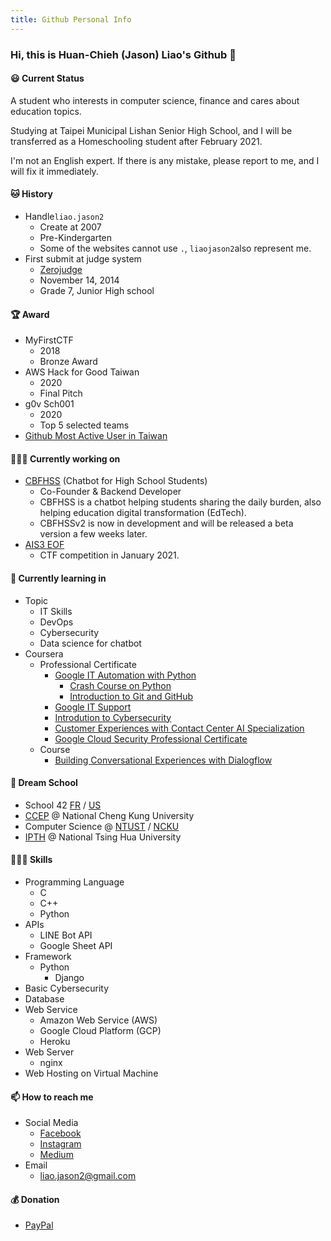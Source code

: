 ```yaml
---
title: Github Personal Info
---
```

### Hi, this is Huan-Chieh (Jason) Liao's Github 👋
#### 😃 Current Status 
A student who interests in computer science, finance and cares about education topics.

Studying at Taipei Municipal Lishan Senior High School, and I will be transferred as a Homeschooling student after February 2021.

I'm not an English expert. If there is any mistake, please report to me, and I will fix it immediately.
#### 🐱 History
- Handle`liao.jason2`
    - Create at 2007
    - Pre-Kindergarten
    - Some of the websites cannot use `.`, `liaojason2`also represent me.
- First submit at judge system
    - [Zerojudge](https://zerojudge.tw/)
    - November 14, 2014
    - Grade 7, Junior High school
#### 🏆 Award 
- MyFirstCTF
    - 2018
    - Bronze Award
- AWS Hack for Good Taiwan 
    - 2020
    - Final Pitch
- g0v Sch001
    - 2020
    - Top 5 selected teams
- [Github Most Active User in Taiwan](https://commits.top/taiwan_private.html)
#### 👨🏻‍💻 Currently working on 
- [CBFHSS](https://fb.me/cbfhss) (Chatbot for High School Students)
    - Co-Founder & Backend Developer
    - CBFHSS is a chatbot helping students sharing the daily burden, also helping education digital transformation (EdTech).
    - CBFHSSv2 is now in development and will be released a beta version a few weeks later.
- [AIS3 EOF](https://ais3.org/eof)
    - CTF competition in January 2021.
#### 🌱 Currently learning in 
- Topic
    - IT Skills
    - DevOps
    - Cybersecurity
    - Data science for chatbot
- Coursera
    - Professional Certificate
        - [Google IT Automation with Python](https://www.coursera.org/professional-certificates/google-it-automation)
            - [Crash Course on Python](https://www.coursera.org/account/accomplishments/certificate/ZTAWNP7ZJJX3)
            - [Introduction to Git and GitHub](https://www.coursera.org/account/accomplishments/certificate/HTVXBF8MQ4WD) 
        - [Google IT Support](https://www.coursera.org/professional-certificates/google-it-support)
        - [Introdution to Cybersecurity](https://www.coursera.org/specializations/intro-cyber-security)
        - [Customer Experiences with Contact Center AI Specialization](https://www.coursera.org/specializations/customer-experience-gcp)
        - [Google Cloud Security Professional Certificate](https://www.coursera.org/professional-certificates/google-cloud-security)
    - Course
        - [Building Conversational Experiences with Dialogflow](https://www.coursera.org/learn/conversational-experiences-dialogflow)
#### 🏫 Dream School
- School 42 [FR](https://www.42.fr/) / [US](https://www.42.us.org/)
- [CCEP](https://ccep.ncku.edu.tw/) @ National Cheng Kung University
- Computer Science @ [NTUST](https://www.csie.ntust.edu.tw/) / [NCKU](http://www.csie.ncku.edu.tw/ncku_csie/)
- [IPTH](http://ipth.site.nthu.edu.tw/) @ National Tsing Hua University
#### 👨🏼‍🔧 Skills
- Programming Language
    - C
    - C++
    - Python
- APIs
    - LINE Bot API
    - Google Sheet API
- Framework
    - Python
        - Django
- Basic Cybersecurity
- Database
- Web Service
    - Amazon Web Service (AWS)
    - Google Cloud Platform (GCP)
    - Heroku
- Web Server
    - nginx
- Web Hosting on Virtual Machine
#### 📫 How to reach me
- Social Media
    - [Facebook](https://fb.me/liaojason2)
    - [Instagram](https://instagram.com/liao.jason2)
    - [Medium](https://medium.com/@liao.jason2)
- Email
    - liao.jason2@gmail.com 
#### 💰 Donation
- [PayPal](https://paypal.me/liaojason2)


<!--
**liaojason2/liaojason2** is a ✨ _special_ ✨ repository because its `README.md` (this file) appears on your GitHub profile.

Here are some ideas to get you started:

- 🔭 I’m currently working on ...
- 🌱 I’m currently learning ...
- 👯 I’m looking to collaborate on ...
- 🤔 I’m looking for help with ...
- 💬 Ask me about ...
- 📫 How to reach me: ...
- 😄 Pronouns: ...
- ⚡ Fun fact: ...
-->


